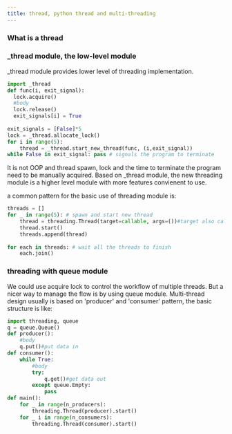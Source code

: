 ```yaml
---
title: thread, python thread and multi-threading
---
```


### What is a thread

### _thread module, the low-level module

_thread module provides lower level of threading implementation.  

```python
import _thread
def func(i, exit_signal):
  lock.acquire()
  #body
  lock.release()
  exit_signals[i] = True
  
exit_signals = [False]*5 
lock = _thread.allocate_lock()
for i in range(5):
    thread = _thread.start_new_thread(func, (i,exit_signal))
while False in exit_signal: pass # signals the program to terminate
```

It is not OOP and thread spawn, lock and the time to terminate the program need to be manually acquired. 
Based on _thread module, the new threading module is a higher level module with more features convienent to use.  

a common pattern for the basic use of threading module is:

```python
threads = []
for _ in range(5): # spawn and start new thread
    thread = threading.Thread(target=callable, args=())#target also called action, which can also specifically defined in Thread.run method
    thread.start() 
    threads.append(thread)
    
for each in threads: # wait all the threads to finish
    each.join()
```

### threading with queue module

We could use acquire lock to control the workflow of multiple threads. But a nicer way to manage the flow is by using queue module.
Multi-thread design usually is based on 'producer' and 'consumer' pattern, the basic structure is like:
```python
import threading, queue
q = queue.Queue()
def producer():
    #body
    q.put()#put data in
def consumer():
    while True:
        #body
        try:
            q.get()#get data out
        except queue.Empty:
            pass
def main():          
    for _ in range(n_producers):
        threading.Thread(producer).start()
    for _ i in range(n_consumers):
        threading.Thread(consumer).start()
```
